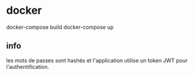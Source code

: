 # docker
docker-compose build
docker-compose up 

## info
les mots de passes sont hashés et l'application utilise un token JWT pour l'authentification.
